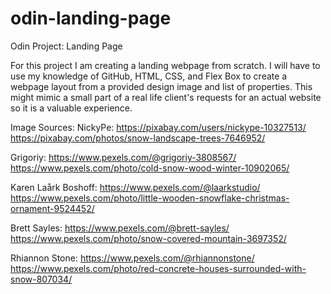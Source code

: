 # odin-landing-page
Odin Project: Landing Page

For this project I am creating a landing webpage from scratch. I will
have to use my knowledge of GitHub, HTML, CSS, and Flex Box to create a
webpage layout from a provided design image and list of properties. This
might mimic a small part of a real life client's requests for an actual
website so it is a valuable experience.

Image Sources:
NickyPe: https://pixabay.com/users/nickype-10327513/  
https://pixabay.com/photos/snow-landscape-trees-7646952/

Grigoriy: https://www.pexels.com/@grigoriy-3808567/  
https://www.pexels.com/photo/cold-snow-wood-winter-10902065/

Karen Laårk Boshoff: https://www.pexels.com/@laarkstudio/  
https://www.pexels.com/photo/little-wooden-snowflake-christmas-ornament-9524452/

Brett Sayles: https://www.pexels.com/@brett-sayles/  
https://www.pexels.com/photo/snow-covered-mountain-3697352/

Rhiannon Stone: https://www.pexels.com/@rhiannonstone/  
https://www.pexels.com/photo/red-concrete-houses-surrounded-with-snow-807034/
